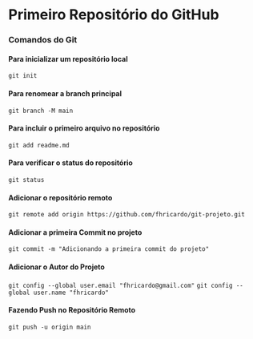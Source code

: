 # Primeiro Repositório do GitHub
### Comandos do Git
#### Para inicializar um repositório local
`git init`
#### Para renomear a branch principal
`git branch -M main`
#### Para incluir o primeiro arquivo no repositório
`git add readme.md`
#### Para verificar o status do repositório
`git status`
#### Adicionar o repositório remoto
`git remote add origin https://github.com/fhricardo/git-projeto.git`
#### Adicionar a primeira Commit no projeto
`git commit -m "Adicionando a primeira commit do projeto"`

#### Adicionar o Autor do Projeto
`git config --global user.email "fhricardo@gmail.com"`
`git config --global user.name "fhricardo"`
#### Fazendo Push no Repositório Remoto
`git push -u origin main`